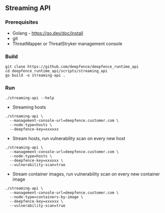 ## Streaming API

### Prerequisites

- Golang - https://go.dev/doc/install
- git
- ThreatMapper or ThreatStryker management console

### Build

```shell
git clone https://github.com/deepfence/deepfence_runtime_api
cd deepfence_runtime_api/scripts/streaming_api
go build -o streaming-api .
```

### Run

```shell
./streaming-api --help
```

- Streaming hosts
```shell
./streaming-api \
  --management-console-url=deepfence.customer.com \
  --node-type=hosts \
  --deepfence-key=xxxxxx
```

- Stream hosts, run vulnerability scan on every new host
```shell
./streaming-api \
  --management-console-url=deepfence.customer.com \
  --node-type=hosts \
  --deepfence-key=xxxxxx \
  --vulnerability-scan=true
```

- Stream container images, run vulnerability scan on every new container image
```shell
./streaming-api \
  --management-console-url=deepfence.customer.com \
  --node-type=containers-by-image \
  --deepfence-key=xxxxxx \
  --vulnerability-scan=true
```
